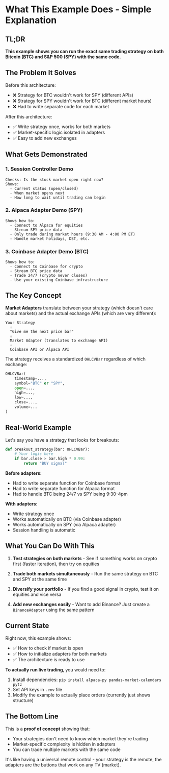 # What This Example Does - Simple Explanation

## TL;DR

**This example shows you can run the exact same trading strategy on both Bitcoin (BTC) and S&P 500 (SPY) with the same code.**

## The Problem It Solves

Before this architecture:
- ❌ Strategy for BTC wouldn't work for SPY (different APIs)
- ❌ Strategy for SPY wouldn't work for BTC (different market hours)
- ❌ Had to write separate code for each market

After this architecture:
- ✅ Write strategy once, works for both markets
- ✅ Market-specific logic isolated in adapters
- ✅ Easy to add new exchanges

## What Gets Demonstrated

### 1. Session Controller Demo
```
Checks: Is the stock market open right now?
Shows: 
  - Current status (open/closed)
  - When market opens next
  - How long to wait until trading can begin
```

### 2. Alpaca Adapter Demo (SPY)
```
Shows how to:
  - Connect to Alpaca for equities
  - Stream SPY price data
  - Only trade during market hours (9:30 AM - 4:00 PM ET)
  - Handle market holidays, DST, etc.
```

### 3. Coinbase Adapter Demo (BTC)
```
Shows how to:
  - Connect to Coinbase for crypto
  - Stream BTC price data  
  - Trade 24/7 (crypto never closes)
  - Use your existing Coinbase infrastructure
```

## The Key Concept

**Market Adapters** translate between your strategy (which doesn't care about markets) and the actual exchange APIs (which are very different):

```
Your Strategy
  ↓
  "Give me the next price bar"
  ↓
  Market Adapter (translates to exchange API)
  ↓
  Coinbase API or Alpaca API
```

The strategy receives a standardized `OHLCVBar` regardless of which exchange:
```python
OHLCVBar(
    timestamp=...,
    symbol="BTC" or "SPY",
    open=...,
    high=...,
    low=...,
    close=...,
    volume=...
)
```

## Real-World Example

Let's say you have a strategy that looks for breakouts:

```python
def breakout_strategy(bar: OHLCVBar):
    # Your logic here
    if bar.close > bar.high * 0.99:
        return "BUY signal"
```

**Before adapters:**
- Had to write separate function for Coinbase format
- Had to write separate function for Alpaca format
- Had to handle BTC being 24/7 vs SPY being 9:30-4pm

**With adapters:**
- Write strategy once
- Works automatically on BTC (via Coinbase adapter)
- Works automatically on SPY (via Alpaca adapter)
- Session handling is automatic

## What You Can Do With This

1. **Test strategies on both markets** - See if something works on crypto first (faster iteration), then try on equities

2. **Trade both markets simultaneously** - Run the same strategy on BTC and SPY at the same time

3. **Diversify your portfolio** - If you find a good signal in crypto, test it on equities and vice versa

4. **Add new exchanges easily** - Want to add Binance? Just create a `BinanceAdapter` using the same pattern

## Current State

Right now, this example shows:
- ✅ How to check if market is open
- ✅ How to initialize adapters for both markets
- ✅ The architecture is ready to use

**To actually run live trading**, you would need to:
1. Install dependencies: `pip install alpaca-py pandas-market-calendars pytz`
2. Set API keys in `.env` file
3. Modify the example to actually place orders (currently just shows structure)

## The Bottom Line

This is a **proof of concept** showing that:
- Your strategies don't need to know which market they're trading
- Market-specific complexity is hidden in adapters
- You can trade multiple markets with the same code

It's like having a universal remote control - your strategy is the remote, the adapters are the buttons that work on any TV (market).
